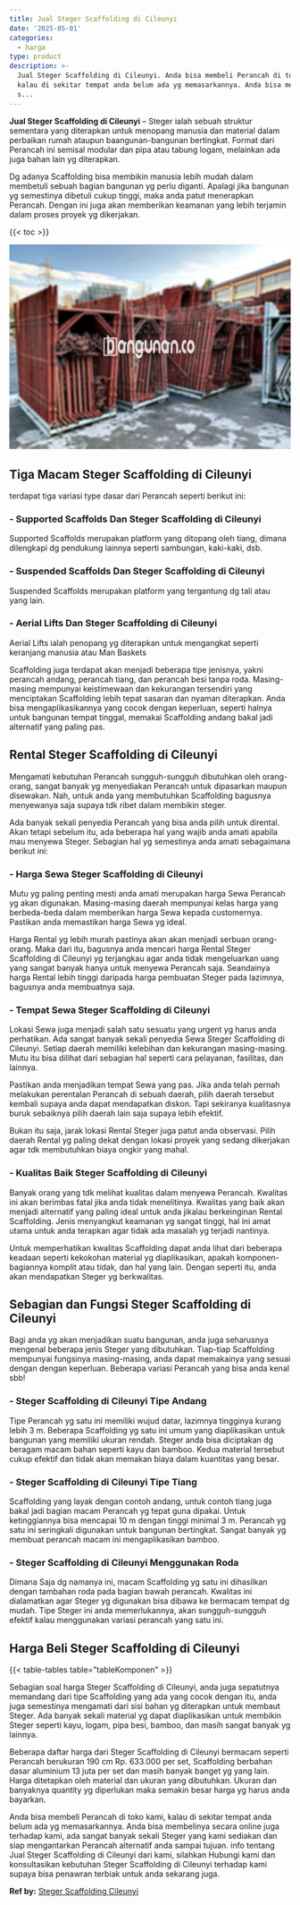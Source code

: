 ```yaml
---
title: Jual Steger Scaffolding di Cileunyi
date: '2025-05-01'
categories:
  - harga
type: product
description: >-
  Jual Steger Scaffolding di Cileunyi. Anda bisa membeli Perancah di toko kami,
  kalau di sekitar tempat anda belum ada yg memasarkannya. Anda bisa membelinya
  s...
---
```


**Jual Steger Scaffolding di Cileunyi** – Steger ialah sebuah struktur sementara yang diterapkan untuk menopang manusia dan material dalam perbaikan rumah ataupun baangunan-bangunan bertingkat. Format dari Perancah ini semisal modular dan pipa atau tabung logam, melainkan ada juga bahan lain yg diterapkan.

Dg adanya Scaffolding bisa membikin manusia lebih mudah dalam membetuli sebuah bagian bangunan yg perlu diganti. Apalagi jika bangunan yg semestinya dibetuli cukup tinggi, maka anda patut menerapkan Perancah. Dengan ini juga akan memberikan keamanan yang lebih terjamin dalam proses proyek yg dikerjakan.

{{< toc >}}

![Jual Steger Scaffolding di Cileunyi](/images/sewa-scaffolding-steger-22.png)

## Tiga Macam Steger Scaffolding di Cileunyi

terdapat tiga variasi type dasar dari Perancah seperti berikut ini:

### \- Supported Scaffolds Dan Steger Scaffolding di Cileunyi

Supported Scaffolds merupakan platform yang ditopang oleh tiang, dimana dilengkapi dg pendukung lainnya seperti sambungan, kaki-kaki, dsb.

### \- Suspended Scaffolds Dan Steger Scaffolding di Cileunyi

Suspended Scaffolds merupakan platform yang tergantung dg tali atau yang lain.

### \- Aerial Lifts Dan Steger Scaffolding di Cileunyi

Aerial Lifts ialah penopang yg diterapkan untuk mengangkat seperti keranjang manusia atau Man Baskets

Scaffolding juga terdapat akan menjadi beberapa tipe jenisnya, yakni perancah andang, perancah tiang, dan perancah besi tanpa roda. Masing-masing mempunyai keistimewaan dan kekurangan tersendiri yang menciptakan Scaffolding lebih tepat sasaran dan nyaman diterapkan. Anda bisa mengaplikasikannya yang cocok dengan keperluan, seperti halnya untuk bangunan tempat tinggal, memakai Scaffolding andang bakal jadi alternatif yang paling pas.

## Rental Steger Scaffolding di Cileunyi

Mengamati kebutuhan Perancah sungguh-sungguh dibutuhkan oleh orang-orang, sangat banyak yg menyediakan Perancah untuk dipasarkan maupun disewakan. Nah, untuk anda yang membutuhkan Scaffolding bagusnya menyewanya saja supaya tdk ribet dalam membikin steger.

Ada banyak sekali penyedia Perancah yang bisa anda pilih untuk dirental. Akan tetapi sebelum itu, ada beberapa hal yang wajib anda amati apabila mau menyewa Steger. Sebagian hal yg semestinya anda amati sebagaimana berikut ini:

### \- Harga Sewa Steger Scaffolding di Cileunyi

Mutu yg paling penting mesti anda amati merupakan harga Sewa Perancah yg akan digunakan. Masing-masing daerah mempunyai kelas harga yang berbeda-beda dalam memberikan harga Sewa kepada customernya. Pastikan anda memastikan harga Sewa yg ideal.

Harga Rental yg lebih murah pastinya akan akan menjadi serbuan orang-orang. Maka dari itu, bagusnya anda mencari harga Rental Steger Scaffolding di Cileunyi yg terjangkau agar anda tidak mengeluarkan uang yang sangat banyak hanya untuk menyewa Perancah saja. Seandainya harga Rental lebih tinggi daripada harga pembuatan Steger pada lazimnya, bagusnya anda membuatnya saja.

### \- Tempat Sewa Steger Scaffolding di Cileunyi

Lokasi Sewa juga menjadi salah satu sesuatu yang urgent yg harus anda perhatikan. Ada sangat banyak sekali penyedia Sewa Steger Scaffolding di Cileunyi. Setiap daerah memiliki kelebihan dan kekurangan masing-masing. Mutu itu bisa dilihat dari sebagian hal seperti cara pelayanan, fasilitas, dan lainnya.

Pastikan anda menjadikan tempat Sewa yang pas. Jika anda telah pernah melakukan perentalan Perancah di sebuah daerah, pilih daerah tersebut kembali supaya anda dapat mendapatkan diskon. Tapi sekiranya kualitasnya buruk sebaiknya pilih daerah lain saja supaya lebih efektif.

Bukan itu saja, jarak lokasi Rental Steger juga patut anda observasi. Pilih daerah Rental yg paling dekat dengan lokasi proyek yang sedang dikerjakan agar tdk membutuhkan biaya ongkir yang mahal.

### \- Kualitas Baik Steger Scaffolding di Cileunyi

Banyak orang yang tdk melihat kualitas dalam menyewa Perancah. Kwalitas ini akan berimbas fatal jika anda tidak menelitinya. Kwalitas yang baik akan menjadi alternatif yang paling ideal untuk anda jikalau berkeinginan Rental Scaffolding. Jenis menyangkut keamanan yg sangat tinggi, hal ini amat utama untuk anda terapkan agar tidak ada masalah yg terjadi nantinya.

Untuk memperhatikan kwalitas Scaffolding dapat anda lihat dari beberapa keadaan seperti kekokohan material yg diaplikasikan, apakah komponen-bagiannya komplit atau tidak, dan hal yang lain. Dengan seperti itu, anda akan mendapatkan Steger yg berkwalitas.

## Sebagian dan Fungsi Steger Scaffolding di Cileunyi

Bagi anda yg akan menjadikan suatu bangunan, anda juga seharusnya mengenal beberapa jenis Steger yang dibutuhkan. Tiap-tiap Scaffolding mempunyai fungsinya masing-masing, anda dapat memakainya yang sesuai dengan dengan keperluan. Beberapa variasi Perancah yang bisa anda kenal sbb!

### \- Steger Scaffolding di Cileunyi Tipe Andang

Tipe Perancah yg satu ini memiliki wujud datar, lazimnya tingginya kurang lebih 3 m. Beberapa Scaffolding yg satu ini umum yang diaplikasikan untuk bangunan yang memiliki ukuran rendah. Steger anda bisa diciptakan dg beragam macam bahan seperti kayu dan bamboo. Kedua material tersebut cukup efektif dan tidak akan memakan biaya dalam kuantitas yang besar.

### \- Steger Scaffolding di Cileunyi Tipe Tiang

Scaffolding yang layak dengan contoh andang, untuk contoh tiang juga bakal jadi bagian macam Perancah yg tepat guna dipakai. Untuk ketinggiannya bisa mencapai 10 m dengan tinggi minimal 3 m. Perancah yg satu ini seringkali digunakan untuk bangunan bertingkat. Sangat banyak yg membuat perancah macam ini mengaplikasikan bamboo.

### \- Steger Scaffolding di Cileunyi Menggunakan Roda

Dimana Saja dg namanya ini, macam Scaffolding yg satu ini dihasilkan dengan tambahan roda pada bagian bawah perancah. Kwalitas ini dialamatkan agar Steger yg digunakan bisa dibawa ke bermacam tempat dg mudah. Tipe Steger ini anda memerlukannya, akan sungguh-sungguh efektif kalau menggunakan variasi perancah yang satu ini.

## Harga Beli Steger Scaffolding di Cileunyi

{{< table-tables table="tableKomponen" >}}

Sebagian soal harga Steger Scaffolding di Cileunyi, anda juga sepatutnya memandang dari tipe Scaffolding yang ada yang cocok dengan itu, anda juga semestinya mengamati dari sisi bahan yg diterapkan untuk membaut Steger. Ada banyak sekali material yg dapat diaplikasikan untuk membikin Steger seperti kayu, logam, pipa besi, bamboo, dan masih sangat banyak yg lainnya.

Beberapa daftar harga dari Steger Scaffolding di Cileunyi bermacam seperti Perancah berukuran 190 cm Rp. 633.000 per set, Scaffolding berbahan dasar aluminium 13 juta per set dan masih banyak banget yg yang lain. Harga ditetapkan oleh material dan ukuran yang dibutuhkan. Ukuran dan banyaknya quantity yg diperlukan maka semakin besar harga yg harus anda bayarkan.

Anda bisa membeli Perancah di toko kami, kalau di sekitar tempat anda belum ada yg memasarkannya. Anda bisa membelinya secara online juga terhadap kami, ada sangat banyak sekali Steger yang kami sediakan dan siap mengantarkan Perancah alternatif anda sampai tujuan. info tentang Jual Steger Scaffolding di Cileunyi dari kami, silahkan Hubungi kami dan konsultasikan kebutuhan Steger Scaffolding di Cileunyi terhadap kami supaya bisa penawran terbiak untuk anda sekarang juga.

**Ref by:** [Steger Scaffolding Cileunyi](https://id.wikipedia.org/wiki/Steger)

